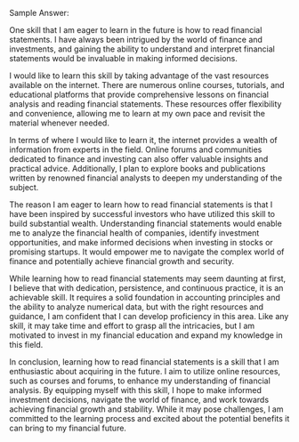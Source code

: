 Sample Answer:

One skill that I am eager to learn in the future is how to read financial statements. I have always been intrigued by the world of finance and investments, and gaining the ability to understand and interpret financial statements would be invaluable in making informed decisions.

I would like to learn this skill by taking advantage of the vast resources available on the internet. There are numerous online courses, tutorials, and educational platforms that provide comprehensive lessons on financial analysis and reading financial statements. These resources offer flexibility and convenience, allowing me to learn at my own pace and revisit the material whenever needed.

In terms of where I would like to learn it, the internet provides a wealth of information from experts in the field. Online forums and communities dedicated to finance and investing can also offer valuable insights and practical advice. Additionally, I plan to explore books and publications written by renowned financial analysts to deepen my understanding of the subject.

The reason I am eager to learn how to read financial statements is that I have been inspired by successful investors who have utilized this skill to build substantial wealth. Understanding financial statements would enable me to analyze the financial health of companies, identify investment opportunities, and make informed decisions when investing in stocks or promising startups. It would empower me to navigate the complex world of finance and potentially achieve financial growth and security.

While learning how to read financial statements may seem daunting at first, I believe that with dedication, persistence, and continuous practice, it is an achievable skill. It requires a solid foundation in accounting principles and the ability to analyze numerical data, but with the right resources and guidance, I am confident that I can develop proficiency in this area. Like any skill, it may take time and effort to grasp all the intricacies, but I am motivated to invest in my financial education and expand my knowledge in this field.

In conclusion, learning how to read financial statements is a skill that I am enthusiastic about acquiring in the future. I aim to utilize online resources, such as courses and forums, to enhance my understanding of financial analysis. By equipping myself with this skill, I hope to make informed investment decisions, navigate the world of finance, and work towards achieving financial growth and stability. While it may pose challenges, I am committed to the learning process and excited about the potential benefits it can bring to my financial future.